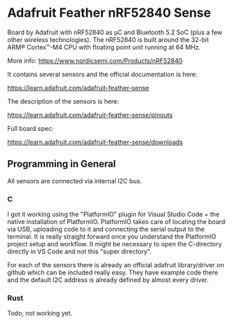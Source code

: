 # Adafruit Feather nRF52840 Sense

Board by Adafruit with nRF52840 as µC and Bluetooth 5.2 SoC (plus a few other wireless technologies).
The nRF52840 is built around the 32-bit ARM® Cortex™-M4 CPU with floating point unit running at 64 MHz.

More info: https://www.nordicsemi.com/Products/nRF52840

It contains several sensors and the official documentation is here:

https://learn.adafruit.com/adafruit-feather-sense

The description of the sensors is here:

https://learn.adafruit.com/adafruit-feather-sense/pinouts

Full board spec:

https://learn.adafruit.com/adafruit-feather-sense/downloads

## Programming in General

All sensors are connected via internal I2C bus.

### C
I got it working using the "PlatformIO" plugin for Visual Studio Code + the native installation of PlatformIO.
PlatformIO takes care of locating the board via USB, uploading code to it and connecting the serial output 
to the terminal. It is really straight forward once you understand the PlatformIO project setup and 
workflow. It might be necessary to open the C-directory directly in VS Code and not this "super directory".

For each of the sensors there is already an official adafruit library/driver on github which can be included
really easy. They have example code there and the default I2C address is already defined by almost every
driver. 

### Rust
Todo, not working yet.
